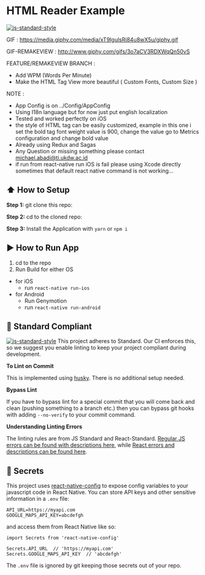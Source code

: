 #  HTML Reader Example
[![js-standard-style](https://img.shields.io/badge/code%20style-standard-brightgreen.svg?style=flat)](http://standardjs.com/)

GIF : https://media.giphy.com/media/xT9IgulsRi84u8wX5u/giphy.gif

GIF-REMAKEVIEW : http://www.giphy.com/gifs/3o7aCV3RDXWqQn50vS

FEATURE/REMAKEVIEW BRANCH :
- Add WPM (Words Per Minute)
- Make the HTML Tag View more beautiful ( Custom Fonts, Custom Size )

NOTE :
- App Config is on ../Config/AppConfig
- Using I18n language but for now just put english localization
- Tested and worked perfectly on iOS
- the style of HTML tag can be easily customized, example in this one i set the bold tag font weight value is 900, change the value go to Metrics configuration and change bold value
- Already using Redux and Sagas
- Any Question or missing something please contact michael.abadi@ti.ukdw.ac.id
- if run from react-native run iOS is fail please using Xcode directly sometimes that default react native command is not working...

## :arrow_up: How to Setup

**Step 1:** git clone this repo:

**Step 2:** cd to the cloned repo:

**Step 3:** Install the Application with `yarn` or `npm i`


## :arrow_forward: How to Run App

1. cd to the repo
2. Run Build for either OS
  * for iOS
    * run `react-native run-ios`
  * for Android
    * Run Genymotion
    * run `react-native run-android`

## :no_entry_sign: Standard Compliant

[![js-standard-style](https://cdn.rawgit.com/feross/standard/master/badge.svg)](https://github.com/feross/standard)
This project adheres to Standard.  Our CI enforces this, so we suggest you enable linting to keep your project compliant during development.

**To Lint on Commit**

This is implemented using [husky](https://github.com/typicode/husky). There is no additional setup needed.

**Bypass Lint**

If you have to bypass lint for a special commit that you will come back and clean (pushing something to a branch etc.) then you can bypass git hooks with adding `--no-verify` to your commit command.

**Understanding Linting Errors**

The linting rules are from JS Standard and React-Standard.  [Regular JS errors can be found with descriptions here](http://eslint.org/docs/rules/), while [React errors and descriptions can be found here](https://github.com/yannickcr/eslint-plugin-react).

## :closed_lock_with_key: Secrets

This project uses [react-native-config](https://github.com/luggit/react-native-config) to expose config variables to your javascript code in React Native. You can store API keys
and other sensitive information in a `.env` file:

```
API_URL=https://myapi.com
GOOGLE_MAPS_API_KEY=abcdefgh
```

and access them from React Native like so:

```
import Secrets from 'react-native-config'

Secrets.API_URL  // 'https://myapi.com'
Secrets.GOOGLE_MAPS_API_KEY  // 'abcdefgh'
```

The `.env` file is ignored by git keeping those secrets out of your repo.


